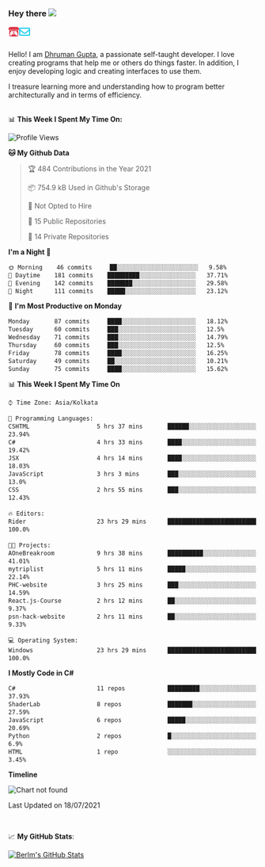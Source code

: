 ### Hey there <img src="https://media.giphy.com/media/hvRJCLFzcasrR4ia7z/giphy.gif" width="25px">

<a href="https://itch.io/profile/berlm">
  <img align="left" alt="Berlm's Itch" width="22px" src="/assets/itch-io.svg" />
</a>
<a href="mailto:ceo@berlm.me">
  <img align="left" alt="Email Berlm" width="22px" src="/assets/envelope.svg" />
</a>

<br />  
<br />  
  
Hello! I am [Dhruman Gupta](https://berlm.me/), a passionate self-taught developer. I love creating programs that help me or others do things faster. In addition, I enjoy developing logic and creating interfaces to use them.  

I treasure learning more and understanding how to program better architecturally and in terms of efficiency.  
<br />

📊 **This Week I Spent My Time On:**  
<!--START_SECTION:waka-->
![Profile Views](http://img.shields.io/badge/Profile%20Views-26-blue)

**🐱 My Github Data** 

> 🏆 484 Contributions in the Year 2021
 > 
> 📦 754.9 kB Used in Github's Storage 
 > 
> 🚫 Not Opted to Hire
 > 
> 📜 15 Public Repositories 
 > 
> 🔑 14 Private Repositories  
 > 
**I'm a Night 🦉** 

```text
🌞 Morning    46 commits     ██░░░░░░░░░░░░░░░░░░░░░░░   9.58% 
🌆 Daytime    181 commits    █████████░░░░░░░░░░░░░░░░   37.71% 
🌃 Evening    142 commits    ███████░░░░░░░░░░░░░░░░░░   29.58% 
🌙 Night      111 commits    █████░░░░░░░░░░░░░░░░░░░░   23.12%

```
📅 **I'm Most Productive on Monday** 

```text
Monday       87 commits     ████░░░░░░░░░░░░░░░░░░░░░   18.12% 
Tuesday      60 commits     ███░░░░░░░░░░░░░░░░░░░░░░   12.5% 
Wednesday    71 commits     ███░░░░░░░░░░░░░░░░░░░░░░   14.79% 
Thursday     60 commits     ███░░░░░░░░░░░░░░░░░░░░░░   12.5% 
Friday       78 commits     ████░░░░░░░░░░░░░░░░░░░░░   16.25% 
Saturday     49 commits     ██░░░░░░░░░░░░░░░░░░░░░░░   10.21% 
Sunday       75 commits     ████░░░░░░░░░░░░░░░░░░░░░   15.62%

```


📊 **This Week I Spent My Time On** 

```text
⌚︎ Time Zone: Asia/Kolkata

💬 Programming Languages: 
CSHTML                   5 hrs 37 mins       ██████░░░░░░░░░░░░░░░░░░░   23.94% 
C#                       4 hrs 33 mins       ████░░░░░░░░░░░░░░░░░░░░░   19.42% 
JSX                      4 hrs 14 mins       ████░░░░░░░░░░░░░░░░░░░░░   18.03% 
JavaScript               3 hrs 3 mins        ███░░░░░░░░░░░░░░░░░░░░░░   13.0% 
CSS                      2 hrs 55 mins       ███░░░░░░░░░░░░░░░░░░░░░░   12.43%

🔥 Editors: 
Rider                    23 hrs 29 mins      █████████████████████████   100.0%

🐱‍💻 Projects: 
AOneBreakroom            9 hrs 38 mins       ██████████░░░░░░░░░░░░░░░   41.01% 
mytriplist               5 hrs 11 mins       █████░░░░░░░░░░░░░░░░░░░░   22.14% 
PHC-website              3 hrs 25 mins       ███░░░░░░░░░░░░░░░░░░░░░░   14.59% 
React.js-Course          2 hrs 12 mins       ██░░░░░░░░░░░░░░░░░░░░░░░   9.37% 
psn-hack-website         2 hrs 11 mins       ██░░░░░░░░░░░░░░░░░░░░░░░   9.33%

💻 Operating System: 
Windows                  23 hrs 29 mins      █████████████████████████   100.0%

```

**I Mostly Code in C#** 

```text
C#                       11 repos            █████████░░░░░░░░░░░░░░░░   37.93% 
ShaderLab                8 repos             ███████░░░░░░░░░░░░░░░░░░   27.59% 
JavaScript               6 repos             █████░░░░░░░░░░░░░░░░░░░░   20.69% 
Python                   2 repos             █░░░░░░░░░░░░░░░░░░░░░░░░   6.9% 
HTML                     1 repo              ░░░░░░░░░░░░░░░░░░░░░░░░░   3.45%

```


**Timeline**

![Chart not found](https://raw.githubusercontent.com/DhrumanGupta/DhrumanGupta/master/charts/bar_graph.png) 


 Last Updated on 18/07/2021
<!--END_SECTION:waka-->
<br />  

📈 **My GitHub Stats**:  

[![Berlm's GitHub Stats](https://github-readme-stats.vercel.app/api?username=dhrumangupta&theme=gotham&show_icons=true&count_private=true)](https://berlm.me)

